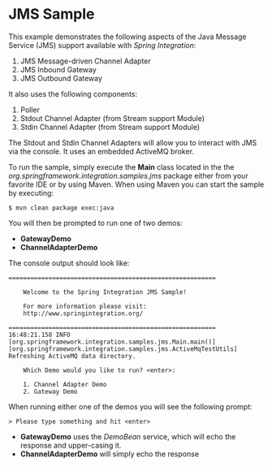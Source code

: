 JMS Sample
==========

This example demonstrates the following aspects of the Java Message Service (JMS) support available with *Spring Integration*:

1. JMS Message-driven Channel Adapter
2. JMS Inbound Gateway
3. JMS Outbound Gateway

It also uses the following components:

1. Poller
2. Stdout Channel Adapter (from Stream support Module)
3. Stdin Channel Adapter (from Stream support Module)

The Stdout and Stdin Channel Adapters will allow you to interact with JMS via the console. It uses an embedded ActiveMQ broker.

To run the sample, simply execute the **Main** class located in the the *org.springframework.integration.samples.jms* package either from your favorite IDE or by using Maven. When using Maven you can start the sample by executing:

    $ mvn clean package exec:java

You will then be prompted to run one of two demos:

* **GatewayDemo**
* **ChannelAdapterDemo**

The console output should look like:

	=========================================================

	    Welcome to the Spring Integration JMS Sample!

	    For more information please visit:
	    http://www.springintegration.org/

	=========================================================
	16:48:21.158 INFO  [org.springframework.integration.samples.jms.Main.main()][org.springframework.integration.samples.jms.ActiveMqTestUtils] Refreshing ActiveMQ data directory.

	    Which Demo would you like to run? <enter>:

		1. Channel Adapter Demo
		2. Gateway Demo

When running either one of the demos you will see the following prompt:

	> Please type something and hit <enter>

* **GatewayDemo** uses the *DemoBean* service, which will echo the response and upper-casing it.
* **ChannelAdapterDemo** will simply echo the response

